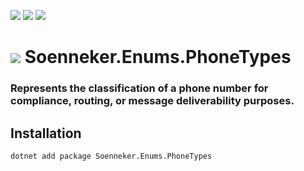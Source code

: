 ﻿[![](https://img.shields.io/nuget/v/soenneker.enums.phonetypes.svg?style=for-the-badge)](https://www.nuget.org/packages/soenneker.enums.phonetypes/)
[![](https://img.shields.io/github/actions/workflow/status/soenneker/soenneker.enums.phonetypes/publish-package.yml?style=for-the-badge)](https://github.com/soenneker/soenneker.enums.phonetypes/actions/workflows/publish-package.yml)
[![](https://img.shields.io/nuget/dt/soenneker.enums.phonetypes.svg?style=for-the-badge)](https://www.nuget.org/packages/soenneker.enums.phonetypes/)

# ![](https://user-images.githubusercontent.com/4441470/224455560-91ed3ee7-f510-4041-a8d2-3fc093025112.png) Soenneker.Enums.PhoneTypes
### Represents the classification of a phone number for compliance, routing, or message deliverability purposes.

## Installation

```
dotnet add package Soenneker.Enums.PhoneTypes
```

